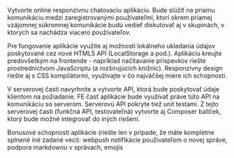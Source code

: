 Vytvorte online responzívnu chatovaciu aplikáciu. Bude slúžiť na priamu komunikáciu medzi zaregistrovanými používateľmi, ktorí okrem priamej vzájomnej súkromnej komunikácie 
budú vedieť diskutovať aj v skupinách, v ktorých sa nachádza viacero používateľov.

Pre fungovanie aplikácie využite aj možnosti lokálneho ukladania údajov poskytované cez nové HTML5 API (LocalStorage a pod.). Aplikáciu kreujte predovšetkým na frontende - 
napríklad načítavanie príspevkov riešte prostredníctvom JavaScriptu (a rozširujúcich knižníc). Responzívny design riešte aj s CSS kompilátormi, využívajte v čo najväčšej 
miere ich schopnosti.

V serverovej časti navyrhnite a vytvorte API, ktorá bude poskytovať údaje klientom na požiadanie. FE časť aplikácie bude využívať práve túto API na komunikáciu so serverom. 
Serverovú API pokryte tiež unit testami. Z tejto serverovej časti (funkčná API, testovateľná) vytvorte aj Composer balíček, ktorý bude možné integrovať do iných riešení.

Bonusové schopnosti aplikácie (riešte len v prípade, že máte kompletne splnené iné zadané veci): webpush notifikácie používateľom o novej správe, podpora markdownu v 
správach, emojis

